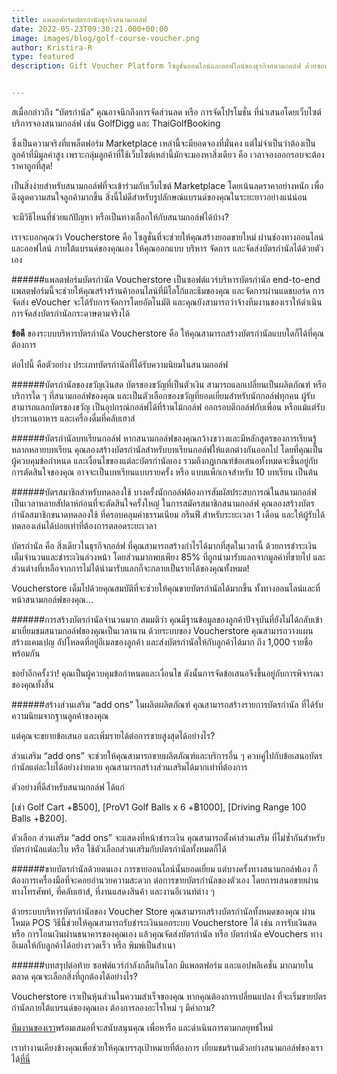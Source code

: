 ```yaml
---
title: แพลตฟอร์มบัตรกำนัลธุรกิจสนามกอล์ฟ
date: 2022-05-23T09:30:21.000+00:00
image: images/blog/golf-course-voucher.png
author: Kristira-R
type: featured
description: Gift Voucher Platform โซลูชั่นออนไลน์และออฟไลน์ของธุรกิจสนามกอล์ฟ ด้วยซอฟต์แวร์บัตรกำนัล Voucherstore ช่วยให้คุณมีช่องทางการขายใหม่ เป็นเจ้าของและควบคุมราคาได้เอง


---
```

สเมื่อกล่าวถึง “บัตรกำนัล” คุณอาจนึกถึงการจัดส่วนลด หรือ การจัดโปรโมชั่น ที่นำเสนอโดยเว็บไซต์บริการจองสนามกอล์ฟ เช่น GolfDigg และ ThaiGolfBooking

ซึ่งเป็นความจริงที่แพล็ตฟอร์ม Marketplace เหล่านี้จะมียอดจองที่มั่นคง แต่ไม่จำเป็นว่าต้องเป็นลูกค้าที่มีมูลค่าสูง เพราะกลุ่มลูกค้าที่ใช้เว็บไซต์เหล่านี้มักจะมองหาสิ่งเดียว คือ เวลาจองออกรอบจะต้องราคาถูกที่สุด!

เป็นสิ่งง่ายสำหรับสนามกอล์ฟที่จะเข้าร่วมกับเว็บไซต์ Marketplace โดยเน้นลดราคาอย่างหนัก เพื่อดึงดูดความสนใจลูกค้ามากขึ้น สิ่งนี้ไม่ดีสำหรับรูปลักษณ์แบรนด์ของคุณในระยะยาวอย่างแน่น่อน

จะมีวิธีไหนที่ช่วยแก้ปัญหา หรือเป็นทางเลือกให้กับสนามกอล์ฟได้บ้าง?

เราจะบอกคุณว่า Voucherstore คือ โซลูชั่นที่จะช่วยให้คุณสร้างยอดขายใหม่ ผ่านช่องทางออนไลน์และออฟไลน์ ภายใต้แบรนด์ของคุณเอง ให้คุณออกแบบ บริหาร จัดการ และจัดส่งบัตรกำนัลได้ด้วยตัวเอง

######แพลตฟอร์มบัตรกำนัล
Voucherstore เป็นซอฟต์แวร์บริหารบัตรกำนัล end-to-end แพลตฟอร์มนี้จะช่วยให้คุณสร้างร้านค้าออนไลน์ที่มีโลโก้และธีมของคุณ และจัดการผ่านแดชบอร์ด การจัดส่ง eVoucher จะได้รับการจัดการโดยอัตโนมัติ และคุณยังสามารถว่าจ้างทีมงานของเราให้ดำเนินการจัดส่งบัตรกำนัลกระดาษตามจริงได้

**ข้อดี** ของระบบบริหารบัตรกำนัล Voucherstore คือ ให้คุณสามารถสร้างบัตรกำนัลแบบใดก็ได้ที่คุณต้องการ

ต่อไปนี้ คือตัวอย่าง ประเภทบัตรกำนัลที่ได้รับความนิยมในสนามกอล์ฟ

######บัตรกำนัลของขวัญเงินสด
บัตรของขวัญที่เป็นตัวเงิน สามารถแลกเปลี่ยนเป็นผลิตภัณฑ์ หรือ บริการใด ๆ ที่สนามกอล์ฟของคุณ และเป็นตัวเลือกของขวัญที่ยอดเยี่ยมสำหรับนักกอล์ฟทุกคน ผู้รับสามารถแลกบัตรของขวัญ เป็นอุปกรณ์กอล์ฟได้ที่ร้านไม้กอล์ฟ ออกรอบตีกอล์ฟกับเพื่อน หรือแม้แต่รับประทานอาหาร และเครื่องดื่มที่คลับเฮาส์

######บัตรกำนัลบทเรียนกอล์ฟ
หากสนามกอล์ฟของคุณกว้างขวางและมีหลักสูตรของการเรียนรู้หลากหลายบทเรียน คุณลองสร้างบัตรกำนัลสำหรับบทเรียนกอล์ฟให้แตกต่างกันออกไป โดยที่คุณเป็นผู้ควบคุมข้อกำหนด และเงื่อนไขของแต่ละบัตรกำนัลเอง รวมถึงกฎเกณฑ์ข้อเสนอทั้งหมดจะขึ้นอยู่กับการตัดสินใจของคุณ อาจจะเป็นบทเรียนแบบรายครั้ง หรือ แบบแพ็กเกจสำหรับ 10 บทเรียน เป็นต้น

######บัตรสมาชิกสำหรับทดลองใช้
บางครั้งนักกอล์ฟต้องการสัมผัสประสบการณ์ในสนามกอล์ฟ เป็นเวลาหลายสัปดาห์ก่อนที่จะตัดสินใจครั้งใหญ่ ในการสมัครสมาชิกสนามกอล์ฟ คุณลองสร้างบัตรกำนัลสมาชิกขนาดทดลองใช้ ที่ครอบคลุมค่าธรรมเนียม กรีนฟี สำหรับระยะเวลา 1 เดือน และให้ผู้รับได้ทดลองเล่นได้บ่อยเท่าที่ต้องการตลอดระยะเวลา

บัตรกำนัล คือ สิ่งเดียวในธุรกิจกอล์ฟ ที่คุณสามารถสร้างกำไรได้มากที่สุดในเวลานี้ ด้วยการชำระเงินเต็มจำนวนและชำระเงินล่วงหน้า โดยส่วนมากพบเพียง 85% ที่ถูกนำมารับแลกจากมูลค่าที่ขายไป และส่วนต่างที่เหลือจากการไม่ได้นำมารับแลกก็จะกลายเป็นรายได้ของคุณทั้งหมด!


Voucherstore เต็มไปด้วยคุณสมบัติที่จะช่วยให้คุณขายบัตรกำนัลได้มากขึ้น ทั้งทางออนไลน์และที่หน้าสนามกอล์ฟของคุณ…

######การสร้างบัตรกำนัลจำนวนมาก
สมมติว่า คุณมีฐานข้อมูลของลูกค้าปัจจุบันที่ยังไม่ได้กลับเข้ามาเยี่ยมชมสนามกอล์ฟของคุณเป็นเวลานาน ด้วยระบบของ Voucherstore คุณสามารถวางแผนสร้างแคมเปญ อัปโหลดที่อยู่อีเมลของลูกค้า และส่งบัตรกำนัลให้กับลูกค้าได้มาก ถึง 1,000 รายชื่อพร้อมกัน

ขอย้ำอีกครั้งว่า! คุณเป็นผู้ควบคุมข้อกำหนดและเงื่อนไข ดังนั้นการจัดข้อเสนอจึงขึ้นอยู่กับการพิจารณาของคุณทั้งสิ้น

######สร้างส่วนเสริม “add ons” ในผลิตผลิตภัณฑ์
คุณสามารถสร้างรายการบัตรกำนัล ที่ได้รับความนิยมจากฐานลูกค้าของคุณ

แต่คุณจะขยายข้อเสนอ และเพิ่มรายได้ต่อการขายสูงสุดได้อย่างไร?

ส่วนเสริม “add ons” จะช่วยให้คุณสามารถขายผลิตภัณฑ์และบริการอื่น ๆ ควบคู่ไปกับข้อเสนอบัตรกำนัลแต่ละใบได้อย่างง่ายดาย คุณสามารถสร้างส่วนเสริมได้มากเท่าที่ต้องการ

ตัวอย่างที่ดีสำหรับสนามกอล์ฟ ได้แก่

[เช่า Golf Cart +฿500], [ProV1 Golf Balls x 6 +฿1000], [Driving Range 100 Balls +฿200].

ตัวเลือก ส่วนเสริม “add ons” จะแสดงที่หน้าชำระเงิน คุณสามารถตั้งค่าส่วนเสริม ที่ไม่ซ้ำกันสำหรับบัตรกำนัลแต่ละใบ หรือ ใช้ตัวเลือกส่วนเสริมกับบัตรกำนัลทั้งหมดก็ได้

######ขายบัตรกำนัลด้วยตนเอง
การขายออนไลน์นั้นยอดเยี่ยม แต่บางครั้งทางสนามกอล์ฟเอง ก็ต้องการเครื่องมือที่จะคอยอำนวยความสะดวก ต่อการขายบัตรกำนัลของตัวเอง โดยการเสนอขายผ่านทางโทรศัพท์, ที่คลับเฮาส์, ที่งานแสดงสินค้า และงานอีเวนท์ต่าง ๆ

ด้วยระบบบริหารบัตรกำนัลของ Voucher Store คุณสามารถสร้างบัตรกำนัลทั้งหมดของคุณ ผ่านโหมด POS วิธีนี้ช่วยให้คุณสามารถรับชำระเงินนอกระบบ Voucherstore ได้ เช่น การรับเงินสด หรือ การโอนเงินผ่านธนาคารของคุณเอง แล้วคุณจัดส่งบัตรกำนัล หรือ บัตรกำนัล eVouchers ทางอีเมลให้กับลูกค้าได้อย่างรวดเร็ว หรือ พิมพ์เป็นสำเนา

######บทสรุปต่อท้าย
ซอฟต์แวร์กำลังกลืนกินโลก มีแพลตฟอร์ม และแอปพลิเคชั่น มากมายในตลาด คุณจะเลือกสิ่งที่ถูกต้องได้อย่างไร?

Voucherstore เราเป็นหุ้นส่วนในความสำเร็จของคุณ หากคุณต้องการเปลี่ยนแปลง ที่จะเริ่มขายบัตรกำนัลภายใต้แบรนด์ของคุณเอง ต้องการลองอะไรใหม่ ๆ มีคำถาม?

[ทีมงานของเรา](contact/)พร้อมเสมอที่จะสนับสนุนคุณ เพื่อหารือ และดำเนินการตามกลยุทธ์ใหม่

เราทำงานเคียงข้างคุณเพื่อช่วยให้คุณบรรลุเป้าหมายที่ต้องการ เยี่ยมชมร้านตัวอย่างสนามกอล์ฟของเราได้[ที่นี่](https://golf.voucherstore.co.th/)
